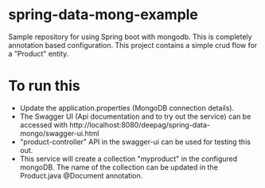 # spring-data-mong-example
Sample repository for using Spring boot with mongodb. This is completely annotation based configuration. This project contains a simple crud flow for a "Product" entity.

# To run this
- Update the application.properties (MongoDB connection details).
- The Swagger UI (Api documentation and to try out the service) can be accessed with http://localhost:8080/deepag/spring-data-mongo/swagger-ui.html
- "product-controller" API in the swagger-ui can be used for testing this out.
- This service will create a collection "myproduct" in the configured mongoDB. The name of the collection can be updated in the Product.java @Document annotation.
